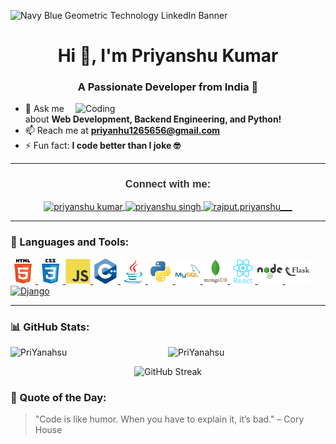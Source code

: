 ![Navy Blue Geometric Technology LinkedIn Banner](https://github.com/user-attachments/assets/1025e167-bfaf-437a-a7bd-30cdc0302160)

<h1 align="center">Hi 👋, I'm Priyanshu Kumar</h1>
<h3 align="center">A Passionate Developer from India 🔭</h3>

<img align="right" alt="Coding" width="400" src="https://user-images.githubusercontent.com/55389276/140866485-8fb1c876-9a8f-4d6a-98dc-08c4981eaf70.gif">

- 💬 Ask me about **Web Development, Backend Engineering, and Python!**  
- 📫 Reach me at **priyanhu1265656@gmail.com**  
- ⚡ Fun fact: **I code better than I joke 🤓**

---

<h3 align="center" style="font-family: Arial, sans-serif; color: #333;">Connect with me:</h3>
<p align="center">
  <a href="https://linkedin.com/in/priyanshu-kumar" target="blank">
    <img align="center" src="https://raw.githubusercontent.com/rahuldkjain/github-profile-readme-generator/master/src/images/icons/Social/linked-in-alt.svg" alt="priyanshu kumar" height="30" width="40" />
  </a>
  <a href="https://fb.com/priyanshu.singh" target="blank">
    <img align="center" src="https://raw.githubusercontent.com/rahuldkjain/github-profile-readme-generator/master/src/images/icons/Social/facebook.svg" alt="priyanshu singh" height="30" width="40" />
  </a>
  <a href="https://instagram.com/rajput.priyanshu___" target="blank">
    <img align="center" src="https://raw.githubusercontent.com/rahuldkjain/github-profile-readme-generator/master/src/images/icons/Social/instagram.svg" alt="rajput.priyanshu___" height="30" width="40" />
  </a>
</p>

---

### 🚀 Languages and Tools:
<p align="left"> 
  <a href="https://www.w3.org/html/" target="_blank" rel="noreferrer"> 
    <img src="https://raw.githubusercontent.com/devicons/devicon/master/icons/html5/html5-original-wordmark.svg" alt="HTML5" width="40" height="40"/> 
  </a> 
  <a href="https://www.w3schools.com/css/" target="_blank" rel="noreferrer"> 
    <img src="https://raw.githubusercontent.com/devicons/devicon/master/icons/css3/css3-original-wordmark.svg" alt="CSS3" width="40" height="40"/> 
  </a> 
  <a href="https://developer.mozilla.org/en-US/docs/Web/JavaScript" target="_blank" rel="noreferrer"> 
    <img src="https://raw.githubusercontent.com/devicons/devicon/master/icons/javascript/javascript-original.svg" alt="JavaScript" width="40" height="40"/> 
  </a> 
  <a href="https://www.cplusplus.com/" target="_blank" rel="noreferrer"> 
    <img src="https://raw.githubusercontent.com/devicons/devicon/master/icons/cplusplus/cplusplus-original.svg" alt="C++" width="40" height="40"/> 
  </a> 
  <a href="https://www.java.com" target="_blank" rel="noreferrer"> 
    <img src="https://raw.githubusercontent.com/devicons/devicon/master/icons/java/java-original.svg" alt="Java" width="40" height="40"/> 
  </a> 
  <a href="https://www.python.org" target="_blank" rel="noreferrer"> 
    <img src="https://raw.githubusercontent.com/devicons/devicon/master/icons/python/python-original.svg" alt="Python" width="40" height="40"/> 
  </a> 
  <a href="https://www.mysql.com/" target="_blank" rel="noreferrer"> 
    <img src="https://raw.githubusercontent.com/devicons/devicon/master/icons/mysql/mysql-original-wordmark.svg" alt="MySQL" width="40" height="40"/> 
  </a> 
  <a href="https://www.mongodb.com/" target="_blank" rel="noreferrer"> 
    <img src="https://raw.githubusercontent.com/devicons/devicon/master/icons/mongodb/mongodb-original-wordmark.svg" alt="MongoDB" width="40" height="40"/> 
  </a> 
  <a href="https://reactjs.org/" target="_blank" rel="noreferrer"> 
    <img src="https://raw.githubusercontent.com/devicons/devicon/master/icons/react/react-original-wordmark.svg" alt="React" width="40" height="40"/> 
  </a>
  <a href="https://nodejs.org" target="_blank" rel="noreferrer"> 
    <img src="https://raw.githubusercontent.com/devicons/devicon/master/icons/nodejs/nodejs-original-wordmark.svg" alt="Node.js" width="40" height="40"/> 
  </a> 
  <a href="https://flask.palletsprojects.com/" target="_blank" rel="noreferrer"> 
    <img src="https://raw.githubusercontent.com/devicons/devicon/master/icons/flask/flask-original-wordmark.svg" alt="Flask" width="40" height="40" style="background-color: white;"/> 
  </a>
  <a href="https://www.djangoproject.com/" target="_blank" rel="noreferrer"> 
    <img src="https://cdn.worldvectorlogo.com/logos/django.svg" alt="Django" width="40" height="40"/> 
  </a> 
</p>

---

### 📊 GitHub Stats:
<p align="center">
  <img align="left" src="https://github-readme-stats.vercel.app/api/top-langs?username=PriYanahsu&show_icons=true&locale=en&layout=compact&theme=radical" alt="PriYanahsu" />
  <img src="https://github-readme-stats.vercel.app/api?username=PriYanahsu&show_icons=true&locale=en&theme=radical" alt="PriYanahsu" />
</p>

<p align="center">
  <img src="https://github-readme-streak-stats.herokuapp.com/?user=PriYanahsu&theme=radical" alt="GitHub Streak" />
</p>




### 📝 Quote of the Day:
> "Code is like humor. When you have to explain it, it’s bad." – Cory House
